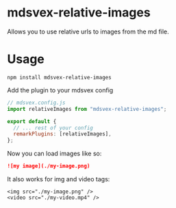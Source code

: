 # mdsvex-relative-images

Allows you to use relative urls to images from the md file.

# Usage

```
npm install mdsvex-relative-images
```

Add the plugin to your mdsvex config

```js
// mdsvex.config.js
import relativeImages from "mdsvex-relative-images";

export default {
  // ... rest of your config
  remarkPlugins: [relativeImages],
};
```

Now you can load images like so:

```md
![my image](./my-image.png)
```

It also works for img and video tags:

```svelte
<img src="./my-image.png" />
<video src="./my-video.mp4" />
```
